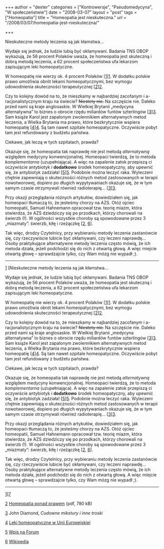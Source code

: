 +++
author = "dexter"
categories = ["Kontrowersje", "Pseudomedycyna", "W społeczeństwie"]
date = "2008-03-07"
layout = "post"
tags = ["Homeopatia"]
title = "Homeopatia jest nieskuteczna."
url = "/2008/03/07/homeopatia-jest-nieskuteczna/"

+++

Nieskuteczne metody leczenia są jak kłamstwa&#8230;

Wydaje się jednak, że ludzie lubią być okłamywani. Badania TNS OBOP wykazują, że 56 procent Polaków uważa, że homeopatia jest skuteczną i dobrą metodą leczenia, a 62 procent społeczeństwa ufa lekarzom zapisującym leki homeopatyczne.
  
<!--more-->


  
W homeopatię nie wierzy ok. 4 procent Polaków [[1]][1]. W dodatku polskie prawo umożliwia obrót lekami homeopatycznymi, bez wymogu udowodnienia skuteczności terapeutycznej [[2]][2].

Czy to kolejny dowód na to, że mieszkamy w najbardziej zacofanym i a-racjonalistycznym kraju na świecie? <del>Niestety nie.</del> Na szczęście nie. Daleko przed nami są kraje anglosaskie. W Wielkiej Brytanii &#8222;medycyna alternatywna&#8221; to biznes o obrocie rzędu miliardów funtów szterlingów [[3]][3]. Sam książe Karol jest zapalonym zwolennikiem alternatywnych metod leczenia, a Wielka Brytania ma prawo, które bezkrytycznie wspiera homeopatię [[4]][4]. Są tam nawet szpitale homeopatyczne. Oczywiście pobyt tam jest refundowany z budżetu państwa.

Ciekawe, jak leczą w tych szpitalach, prawda?

Okazuje się, że homeopatia tak naprawdę nie jest metodą _alternatywną_ względem medycyny konwencjonalnej. Homeopaci twierdzą, że to metoda _komplementarna_ (uzupełniająca). A więc na zapalenie zatok przepiszą ci oczywiście antybiotyk i **dodatkowo** środek homeopatyczny, aby upewnić się, że antybiotyk zadziała! [[5]][5]. Podobnie można leczyć raka. Wyleczeni chętnie zapewniają o skuteczności różnych metod zastosowanych w terapii nowotworowej, dopiero po długich wypytywaniach okazuje się, że w tym samym czasie otrzymywali również radioterapię&#8230; [[3]][3].

Przy okazji przeglądania różnych artykułów, dowiedziałem się, jak homeopaci tłumaczą to, że jesteśmy chorzy na AZS. Otóż ojciec homeopatii, Samuel Hahnemann opracował tzw. teorię miazm, która stwierdza, że AZS dziedziczy się po przodkach, którzy chorowali na świerzb (!). W ogólności wszystkie choroby są spowodowane przez 3 &#8222;miazmaty&#8221;: świerzb, kiłę i rzeżączkę [[2][2], [6][6]].

Tak więc, drodzy Czytelnicy, przy wybieraniu metody leczenia zastanówcie się, czy rzeczywiście lubicie być okłamywani, czy leczeni naprawdę&#8230; Osoby praktykujące alternatywne metody leczenia często mówią, że ich metoda działa, jeżeli podchodzi się do nich z otwartą głową. A więc miejcie otwartą głowę &#8211; sprawdzajcie tylko, czy Wam mózg nie wypadł ;).

* * *

<a name="ref1" title="ref1"></a>[1] [Nieskuteczne metody leczenia są jak kłamstwa&#8230;

Wydaje się jednak, że ludzie lubią być okłamywani. Badania TNS OBOP wykazują, że 56 procent Polaków uważa, że homeopatia jest skuteczną i dobrą metodą leczenia, a 62 procent społeczeństwa ufa lekarzom zapisującym leki homeopatyczne.
  
<!--more-->


  
W homeopatię nie wierzy ok. 4 procent Polaków [[1]][1]. W dodatku polskie prawo umożliwia obrót lekami homeopatycznymi, bez wymogu udowodnienia skuteczności terapeutycznej [[2]][2].

Czy to kolejny dowód na to, że mieszkamy w najbardziej zacofanym i a-racjonalistycznym kraju na świecie? <del>Niestety nie.</del> Na szczęście nie. Daleko przed nami są kraje anglosaskie. W Wielkiej Brytanii &#8222;medycyna alternatywna&#8221; to biznes o obrocie rzędu miliardów funtów szterlingów [[3]][3]. Sam książe Karol jest zapalonym zwolennikiem alternatywnych metod leczenia, a Wielka Brytania ma prawo, które bezkrytycznie wspiera homeopatię [[4]][4]. Są tam nawet szpitale homeopatyczne. Oczywiście pobyt tam jest refundowany z budżetu państwa.

Ciekawe, jak leczą w tych szpitalach, prawda?

Okazuje się, że homeopatia tak naprawdę nie jest metodą _alternatywną_ względem medycyny konwencjonalnej. Homeopaci twierdzą, że to metoda _komplementarna_ (uzupełniająca). A więc na zapalenie zatok przepiszą ci oczywiście antybiotyk i **dodatkowo** środek homeopatyczny, aby upewnić się, że antybiotyk zadziała! [[5]][5]. Podobnie można leczyć raka. Wyleczeni chętnie zapewniają o skuteczności różnych metod zastosowanych w terapii nowotworowej, dopiero po długich wypytywaniach okazuje się, że w tym samym czasie otrzymywali również radioterapię&#8230; [[3]][3].

Przy okazji przeglądania różnych artykułów, dowiedziałem się, jak homeopaci tłumaczą to, że jesteśmy chorzy na AZS. Otóż ojciec homeopatii, Samuel Hahnemann opracował tzw. teorię miazm, która stwierdza, że AZS dziedziczy się po przodkach, którzy chorowali na świerzb (!). W ogólności wszystkie choroby są spowodowane przez 3 &#8222;miazmaty&#8221;: świerzb, kiłę i rzeżączkę [[2][2], [6][6]].

Tak więc, drodzy Czytelnicy, przy wybieraniu metody leczenia zastanówcie się, czy rzeczywiście lubicie być okłamywani, czy leczeni naprawdę&#8230; Osoby praktykujące alternatywne metody leczenia często mówią, że ich metoda działa, jeżeli podchodzi się do nich z otwartą głową. A więc miejcie otwartą głowę &#8211; sprawdzajcie tylko, czy Wam mózg nie wypadł ;).

* * *

<a name="ref1" title="ref1"></a>[1]][7] 
  
<a name="ref2" title="ref2"></a>[2] [Homeopatia ponad prawem][8] (pdf, 780 kB)
  
<a name="ref3" title="ref3"></a>[3] John Diamond, _Cudowne mikstury i inne troski_
  
<a name="ref4" title="ref4"></a>[4] [Leki homeopatyczne w Unii Europejskiej][9]
  
<a name="ref5" title="ref5"></a>[5] [Wpis na Forum][10]
  
<a name="ref6" title="ref6"></a>[6] [Wikipedia][11]</p>

 [1]: #ref1
 [2]: #ref2
 [3]: #ref3
 [4]: #ref4
 [5]: #ref5
 [6]: #ref6
 [7]: http://www.informacje.farmacja.pl/rec-act-wiecej-id-5417.html
 [8]: http://www.sluzbazdrowia.com.pl/pdf/3556_raport-homeopatia.pdf
 [9]: http://www.homeoterapia.pl/lekarze/homeopatia_ue2.htm
 [10]: http://www.atopowe-zapalenie.pl/forum/viewtopic.php?p=70312#70312
 [11]: http://pl.wikipedia.org/wiki/Miazma_homeopatyczna